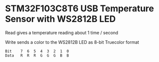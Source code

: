 # STM32F103C8T6 USB Temperature Sensor with WS2812B LED

Read gives a temperature reading about 1 time / second

Write sends a color to the WS2812B LED as 8-bit Truecolor format

```
Bit    7  6  5  4  3  2  1  0
Data   R  R  R  G  G  G  B  B
```
